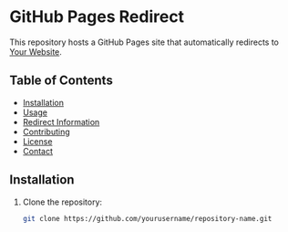 # GitHub Pages Redirect

This repository hosts a GitHub Pages site that automatically redirects to [Your Website](https://yourwebsite.com).

## Table of Contents
- [Installation](#installation)
- [Usage](#usage)
- [Redirect Information](#redirect-information)
- [Contributing](#contributing)
- [License](#license)
- [Contact](#contact)

## Installation

1. Clone the repository:
   ```bash
   git clone https://github.com/yourusername/repository-name.git

  
